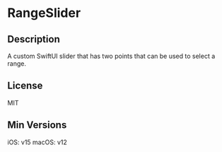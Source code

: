 # RangeSlider

## Description
A custom SwiftUI slider that has two points that can be used to select a range.

## License
MIT

## Min Versions
iOS: v15
macOS: v12
